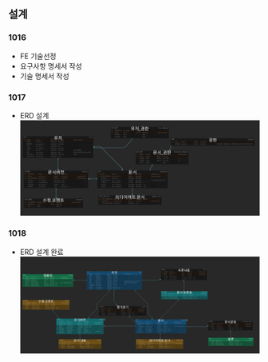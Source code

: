## 설계
### 1016
* FE 기술선정
* 요구사항 명세서 작성
* 기술 명세서 작성

### 1017
* ERD 설계
![Alt text](image.png)

### 1018
* ERD 설계 완료
![Alt text](image-1.png)